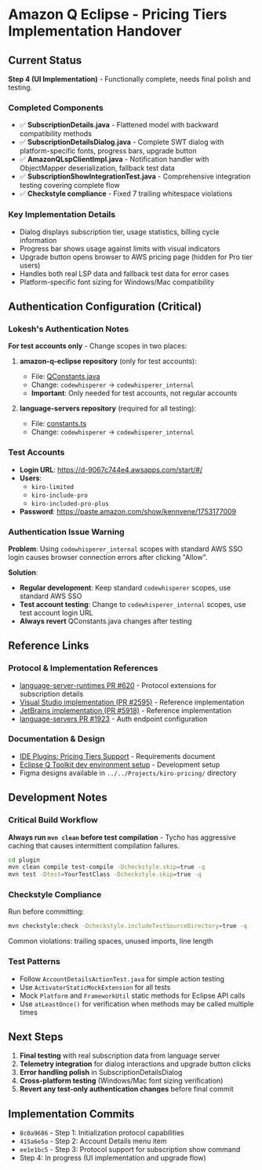 # Amazon Q Eclipse - Pricing Tiers Implementation Handover

## Current Status

**Step 4 (UI Implementation)** - Functionally complete, needs final polish and testing.

### Completed Components
- ✅ **SubscriptionDetails.java** - Flattened model with backward compatibility methods
- ✅ **SubscriptionDetailsDialog.java** - Complete SWT dialog with platform-specific fonts, progress bars, upgrade button
- ✅ **AmazonQLspClientImpl.java** - Notification handler with ObjectMapper deserialization, fallback test data
- ✅ **SubscriptionShowIntegrationTest.java** - Comprehensive integration testing covering complete flow
- ✅ **Checkstyle compliance** - Fixed 7 trailing whitespace violations

### Key Implementation Details
- Dialog displays subscription tier, usage statistics, billing cycle information
- Progress bar shows usage against limits with visual indicators
- Upgrade button opens browser to AWS pricing page (hidden for Pro tier users)
- Handles both real LSP data and fallback test data for error cases
- Platform-specific font sizing for Windows/Mac compatibility

## Authentication Configuration (Critical)

### Lokesh's Authentication Notes

**For test accounts only** - Change scopes in two places:

1. **amazon-q-eclipse repository** (only for test accounts):
   - File: [QConstants.java](https://github.com/aws/amazon-q-eclipse/blob/5bb44869c951500c49805791c067e3a914e88/plugin/src/software/aws/toolkits/eclipse/amazonq/util/QConstants.java)
   - Change: `codewhisperer` → `codewhisperer_internal`
   - **Important**: Only needed for test accounts, not regular accounts

2. **language-servers repository** (required for all testing):
   - File: [constants.ts](https://github.com/aws/language-servers/pull/1923/files#diff-4db506c91cd59cd0cb524e4e480bf2281b0cc029c67ba1fa4b6ec5b31a4455b0)
   - Change: `codewhisperer` → `codewhisperer_internal`

### Test Accounts
- **Login URL**: https://d-9067c744e4.awsapps.com/start/#/
- **Users**: 
  - `kiro-limited`
  - `kiro-include-pro` 
  - `kiro-included-pro-plus`
- **Password**: https://paste.amazon.com/show/kennvene/1753177009

### Authentication Issue Warning
**Problem**: Using `codewhisperer_internal` scopes with standard AWS SSO login causes browser connection errors after clicking "Allow".

**Solution**: 
- **Regular development**: Keep standard `codewhisperer` scopes, use standard AWS SSO
- **Test account testing**: Change to `codewhisperer_internal` scopes, use test account login URL
- **Always revert** QConstants.java changes after testing

## Reference Links

### Protocol & Implementation References
- [language-server-runtimes PR #620](https://github.com/aws/language-server-runtimes/pull/620) - Protocol extensions for subscription details
- [Visual Studio implementation (PR #2595)](https://github.com/aws/aws-toolkit-visual-studio-staging/pull/2595) - Reference implementation
- [JetBrains implementation (PR #5918)](https://github.com/aws/aws-toolkit-jetbrains/pull/5918) - Reference implementation
- [language-servers PR #1923](https://github.com/aws/language-servers/pull/1923/files#diff-4db506c91cd59cd0cb524e4e480bf2281b0cc029c67ba1fa4b6ec5b31a4455b0) - Auth endpoint configuration

### Documentation & Design
- [IDE Plugins: Pricing Tiers Support](https://quip-amazon.com/6cR7AR6dJ4lS/IDE-Plugins-Pricing-Tiers-Support) - Requirements document
- [Eclipse Q Toolkit dev environment setup](https://quip-amazon.com/6AMUAkkWdAj2/Eclipse-Q-Toolkit-dev-environment-setup) - Development setup
- Figma designs available in `../../Projects/kiro-pricing/` directory

## Development Notes

### Critical Build Workflow
**Always run `mvn clean` before test compilation** - Tycho has aggressive caching that causes intermittent compilation failures.

```bash
cd plugin
mvn clean compile test-compile -Dcheckstyle.skip=true -q
mvn test -Dtest=YourTestClass -Dcheckstyle.skip=true -q
```

### Checkstyle Compliance
Run before committing:
```bash
mvn checkstyle:check -Dcheckstyle.includeTestSourceDirectory=true -q
```

Common violations: trailing spaces, unused imports, line length

### Test Patterns
- Follow `AccountDetailsActionTest.java` for simple action testing
- Use `ActivatorStaticMockExtension` for all tests
- Mock `Platform` and `FrameworkUtil` static methods for Eclipse API calls
- Use `atLeastOnce()` for verification when methods may be called multiple times

## Next Steps

1. **Final testing** with real subscription data from language server
2. **Telemetry integration** for dialog interactions and upgrade button clicks
3. **Error handling polish** in SubscriptionDetailsDialog
4. **Cross-platform testing** (Windows/Mac font sizing verification)
5. **Revert any test-only authentication changes** before final commit

## Implementation Commits

- `8c0a9686` - Step 1: Initialization protocol capabilities
- `415a6e5a` - Step 2: Account Details menu item
- `ee1e1bc5` - Step 3: Protocol support for subscription show command
- Step 4: In progress (UI implementation and upgrade flow)
